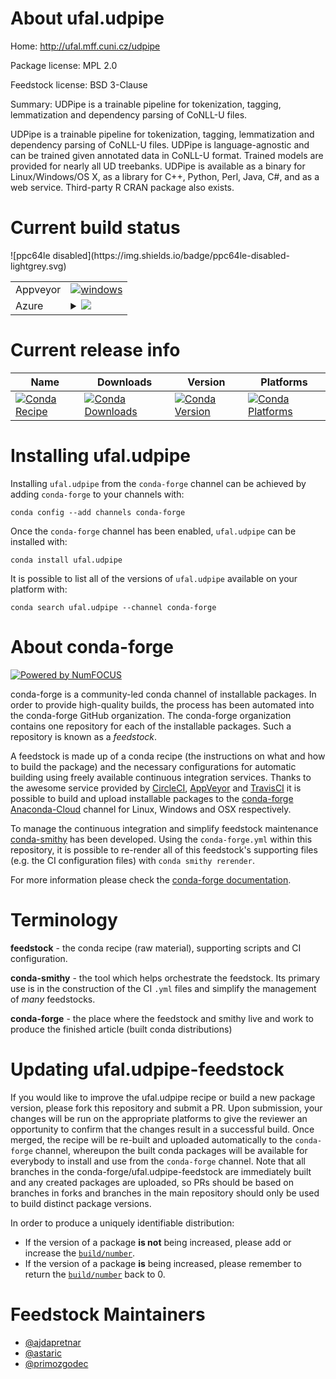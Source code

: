 About ufal.udpipe
=================

Home: http://ufal.mff.cuni.cz/udpipe

Package license: MPL 2.0

Feedstock license: BSD 3-Clause

Summary: UDPipe is a trainable pipeline for tokenization, tagging, lemmatization and dependency parsing of CoNLL-U files.

UDPipe is a trainable pipeline for tokenization, tagging, lemmatization and
dependency parsing of CoNLL-U files. UDPipe is language-agnostic and can be
trained given annotated data in CoNLL-U format. Trained models are provided
for nearly all UD treebanks. UDPipe is available as a binary for Linux/Windows/OS X,
as a library for C++, Python, Perl, Java, C#, and as a web service. Third-party
R CRAN package also exists.


Current build status
====================


<table><tr>
    <td>Appveyor</td>
    <td>
      <a href="https://ci.appveyor.com/project/conda-forge/ufal-udpipe-feedstock/branch/master">
        <img alt="windows" src="https://img.shields.io/appveyor/ci/conda-forge/ufal-udpipe-feedstock/master.svg?label=Windows">
      </a>
    </td>
  </tr>
    
  <tr>
    <td>Azure</td>
    <td>
      <details>
        <summary>
          <a href="https://dev.azure.com/conda-forge/feedstock-builds/_build/latest?definitionId=2106&branchName=master">
            <img src="https://dev.azure.com/conda-forge/feedstock-builds/_apis/build/status/ufal.udpipe-feedstock?branchName=master">
          </a>
        </summary>
        <table>
          <thead><tr><th>Variant</th><th>Status</th></tr></thead>
          <tbody><tr>
              <td>linux_python2.7</td>
              <td>
                <a href="https://dev.azure.com/conda-forge/feedstock-builds/_build/latest?definitionId=2106&branchName=master">
                  <img src="https://dev.azure.com/conda-forge/feedstock-builds/_apis/build/status/ufal.udpipe-feedstock?branchName=master&jobName=linux&configuration=linux_python2.7" alt="variant">
                </a>
              </td>
            </tr><tr>
              <td>linux_python3.6</td>
              <td>
                <a href="https://dev.azure.com/conda-forge/feedstock-builds/_build/latest?definitionId=2106&branchName=master">
                  <img src="https://dev.azure.com/conda-forge/feedstock-builds/_apis/build/status/ufal.udpipe-feedstock?branchName=master&jobName=linux&configuration=linux_python3.6" alt="variant">
                </a>
              </td>
            </tr><tr>
              <td>linux_python3.7</td>
              <td>
                <a href="https://dev.azure.com/conda-forge/feedstock-builds/_build/latest?definitionId=2106&branchName=master">
                  <img src="https://dev.azure.com/conda-forge/feedstock-builds/_apis/build/status/ufal.udpipe-feedstock?branchName=master&jobName=linux&configuration=linux_python3.7" alt="variant">
                </a>
              </td>
            </tr><tr>
              <td>osx_python2.7</td>
              <td>
                <a href="https://dev.azure.com/conda-forge/feedstock-builds/_build/latest?definitionId=2106&branchName=master">
                  <img src="https://dev.azure.com/conda-forge/feedstock-builds/_apis/build/status/ufal.udpipe-feedstock?branchName=master&jobName=osx&configuration=osx_python2.7" alt="variant">
                </a>
              </td>
            </tr><tr>
              <td>osx_python3.6</td>
              <td>
                <a href="https://dev.azure.com/conda-forge/feedstock-builds/_build/latest?definitionId=2106&branchName=master">
                  <img src="https://dev.azure.com/conda-forge/feedstock-builds/_apis/build/status/ufal.udpipe-feedstock?branchName=master&jobName=osx&configuration=osx_python3.6" alt="variant">
                </a>
              </td>
            </tr><tr>
              <td>osx_python3.7</td>
              <td>
                <a href="https://dev.azure.com/conda-forge/feedstock-builds/_build/latest?definitionId=2106&branchName=master">
                  <img src="https://dev.azure.com/conda-forge/feedstock-builds/_apis/build/status/ufal.udpipe-feedstock?branchName=master&jobName=osx&configuration=osx_python3.7" alt="variant">
                </a>
              </td>
            </tr><tr>
              <td>win_c_compilervs2015cxx_compilervs2015python3.6vc14</td>
              <td>
                <a href="https://dev.azure.com/conda-forge/feedstock-builds/_build/latest?definitionId=2106&branchName=master">
                  <img src="https://dev.azure.com/conda-forge/feedstock-builds/_apis/build/status/ufal.udpipe-feedstock?branchName=master&jobName=win&configuration=win_c_compilervs2015cxx_compilervs2015python3.6vc14" alt="variant">
                </a>
              </td>
            </tr><tr>
              <td>win_c_compilervs2015cxx_compilervs2015python3.7vc14</td>
              <td>
                <a href="https://dev.azure.com/conda-forge/feedstock-builds/_build/latest?definitionId=2106&branchName=master">
                  <img src="https://dev.azure.com/conda-forge/feedstock-builds/_apis/build/status/ufal.udpipe-feedstock?branchName=master&jobName=win&configuration=win_c_compilervs2015cxx_compilervs2015python3.7vc14" alt="variant">
                </a>
              </td>
            </tr>
          </tbody>
        </table>
      </details>
    </td>
  </tr>
![ppc64le disabled](https://img.shields.io/badge/ppc64le-disabled-lightgrey.svg)
</table>

Current release info
====================

| Name | Downloads | Version | Platforms |
| --- | --- | --- | --- |
| [![Conda Recipe](https://img.shields.io/badge/recipe-ufal.udpipe-green.svg)](https://anaconda.org/conda-forge/ufal.udpipe) | [![Conda Downloads](https://img.shields.io/conda/dn/conda-forge/ufal.udpipe.svg)](https://anaconda.org/conda-forge/ufal.udpipe) | [![Conda Version](https://img.shields.io/conda/vn/conda-forge/ufal.udpipe.svg)](https://anaconda.org/conda-forge/ufal.udpipe) | [![Conda Platforms](https://img.shields.io/conda/pn/conda-forge/ufal.udpipe.svg)](https://anaconda.org/conda-forge/ufal.udpipe) |

Installing ufal.udpipe
======================

Installing `ufal.udpipe` from the `conda-forge` channel can be achieved by adding `conda-forge` to your channels with:

```
conda config --add channels conda-forge
```

Once the `conda-forge` channel has been enabled, `ufal.udpipe` can be installed with:

```
conda install ufal.udpipe
```

It is possible to list all of the versions of `ufal.udpipe` available on your platform with:

```
conda search ufal.udpipe --channel conda-forge
```


About conda-forge
=================

[![Powered by NumFOCUS](https://img.shields.io/badge/powered%20by-NumFOCUS-orange.svg?style=flat&colorA=E1523D&colorB=007D8A)](http://numfocus.org)

conda-forge is a community-led conda channel of installable packages.
In order to provide high-quality builds, the process has been automated into the
conda-forge GitHub organization. The conda-forge organization contains one repository
for each of the installable packages. Such a repository is known as a *feedstock*.

A feedstock is made up of a conda recipe (the instructions on what and how to build
the package) and the necessary configurations for automatic building using freely
available continuous integration services. Thanks to the awesome service provided by
[CircleCI](https://circleci.com/), [AppVeyor](https://www.appveyor.com/)
and [TravisCI](https://travis-ci.org/) it is possible to build and upload installable
packages to the [conda-forge](https://anaconda.org/conda-forge)
[Anaconda-Cloud](https://anaconda.org/) channel for Linux, Windows and OSX respectively.

To manage the continuous integration and simplify feedstock maintenance
[conda-smithy](https://github.com/conda-forge/conda-smithy) has been developed.
Using the ``conda-forge.yml`` within this repository, it is possible to re-render all of
this feedstock's supporting files (e.g. the CI configuration files) with ``conda smithy rerender``.

For more information please check the [conda-forge documentation](https://conda-forge.org/docs/).

Terminology
===========

**feedstock** - the conda recipe (raw material), supporting scripts and CI configuration.

**conda-smithy** - the tool which helps orchestrate the feedstock.
                   Its primary use is in the construction of the CI ``.yml`` files
                   and simplify the management of *many* feedstocks.

**conda-forge** - the place where the feedstock and smithy live and work to
                  produce the finished article (built conda distributions)


Updating ufal.udpipe-feedstock
==============================

If you would like to improve the ufal.udpipe recipe or build a new
package version, please fork this repository and submit a PR. Upon submission,
your changes will be run on the appropriate platforms to give the reviewer an
opportunity to confirm that the changes result in a successful build. Once
merged, the recipe will be re-built and uploaded automatically to the
`conda-forge` channel, whereupon the built conda packages will be available for
everybody to install and use from the `conda-forge` channel.
Note that all branches in the conda-forge/ufal.udpipe-feedstock are
immediately built and any created packages are uploaded, so PRs should be based
on branches in forks and branches in the main repository should only be used to
build distinct package versions.

In order to produce a uniquely identifiable distribution:
 * If the version of a package **is not** being increased, please add or increase
   the [``build/number``](https://conda.io/docs/user-guide/tasks/build-packages/define-metadata.html#build-number-and-string).
 * If the version of a package **is** being increased, please remember to return
   the [``build/number``](https://conda.io/docs/user-guide/tasks/build-packages/define-metadata.html#build-number-and-string)
   back to 0.

Feedstock Maintainers
=====================

* [@ajdapretnar](https://github.com/ajdapretnar/)
* [@astaric](https://github.com/astaric/)
* [@primozgodec](https://github.com/primozgodec/)

